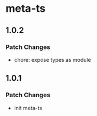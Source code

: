 # meta-ts

## 1.0.2

### Patch Changes

- chore: expose types as module

## 1.0.1

### Patch Changes

- init meta-ts
